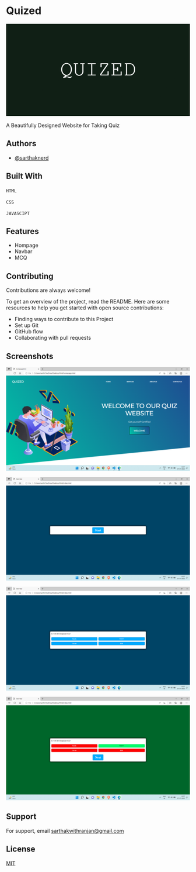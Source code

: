 
# Quized

![Quized](https://github.com/sarthaknerd/quized.github.io/blob/main/QUIZED.png)



A Beautifully Designed Website for Taking Quiz







## Authors

- [@sarthaknerd](https://www.github.com/sarthaknerd)



## Built With
`HTML`

`CSS`

`JAVASCIPT`
## Features

- Hompage
- Navbar
- MCQ


## Contributing

Contributions are always welcome!

To get an overview of the project, read the README. Here are some resources to help you get started with open source contributions:

- Finding ways to contribute to this Project
- Set up Git
- GitHub flow
- Collaborating with pull requests



## Screenshots

![Homepage](https://github.com/sarthaknerd/quized.github.io/blob/main/Screenshot%20(219).png)

![Screenshot 2](https://github.com/sarthaknerd/quized.github.io/blob/main/Screenshot%20(220).png)

![Screenshot 3](https://github.com/sarthaknerd/quized.github.io/blob/main/Screenshot%20(221).png)

![Screenshot 4](https://github.com/sarthaknerd/quized.github.io/blob/main/Screenshot%20(222).png)
## Support

For support, email sarthakwithranjan@gmail.com


## License

[MIT](https://choosealicense.com/licenses/mit/)

